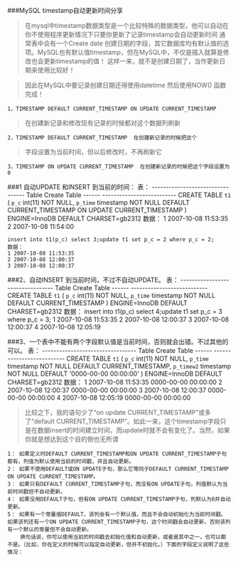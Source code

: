 ###MySQL timestamp自动更新时间分享


>在mysql中timestamp数据类型是一个比较特殊的数据类型，他可以自动在你不使用程序更新情况下只要你更新了记录timestamp会自动更新时间
通常表中会有一个Create date 创建日期的字段，其它数据库均有默认值的选项。MySQL也有默认值timestamp，但在MySQL中，不仅是插入就算是修改也会更新timestamp的值！
这样一来，就不是创建日期了，当作更新日期来使用比较好！

>因此在MySQL中要记录创建日期还得使用datetime 然后使用NOW() 函数完成！

    1，TIMESTAMP DEFAULT CURRENT_TIMESTAMP ON UPDATE CURRENT_TIMESTAMP
>在创建新记录和修改现有记录的时候都对这个数据列刷新

    2，TIMESTAMP DEFAULT CURRENT_TIMESTAMP  在创建新记录的时候把这个
>字段设置为当前时间，但以后修改时，不再刷新它

    3，TIMESTAMP ON UPDATE CURRENT_TIMESTAMP  在创建新记录的时候把这个字段设置为0

###1 自动UPDATE 和INSERT 到当前的时间：
    表：
    ---------------------------------
    Table Create Table
    ------ --------------------------
    CREATE TABLE `t1` (   `p_c` int(11) NOT NULL,  `p_time` timestamp NOT NULL DEFAULT CURRENT_TIMESTAMP ON UPDATE CURRENT_TIMESTAMP   ) ENGINE=InnoDB DEFAULT CHARSET=gb2312
    数据：
    1 2007-10-08 11:53:35
    2 2007-10-08 11:54:00

    insert into t1(p_c) select 3;update t1 set p_c = 2 where p_c = 2;
    数据：
    1 2007-10-08 11:53:35
    2 2007-10-08 12:00:37
    3 2007-10-08 12:00:37
###2、自动INSERT 到当前时间，不过不自动UPDATE。
    表：
    ---------------------------------
    Table Create Table
    ------ ---------------------------
    CREATE TABLE `t1` (   `p_c` int(11) NOT NULL,  `p_time` timestamp NOT NULL DEFAULT CURRENT_TIMESTAMP  ) ENGINE=InnoDB DEFAULT CHARSET=gb2312
    数据：
    insert into t1(p_c) select 4;update t1 set p_c = 3 where p_c = 3;
    1 2007-10-08 11:53:35
    2 2007-10-08 12:00:37
    3 2007-10-08 12:00:37
    4 2007-10-08 12:05:19
    
###3、一个表中不能有两个字段默认值是当前时间，否则就会出错。不过其他的可以。
    表：
    ---------------------------------
    Table Create Table
    ------ --------------------------
     CREATE TABLE `t1` (   `p_c` int(11) NOT NULL,  `p_time` timestamp NOT NULL DEFAULT CURRENT_TIMESTAMP,  `p_timew2` timestamp NOT NULL DEFAULT '0000-00-00 00:00:00'  ) ENGINE=InnoDB DEFAULT CHARSET=gb2312
    数据：
    1 2007-10-08 11:53:35 0000-00-00 00:00:00
    2 2007-10-08 12:00:37 0000-00-00 00:00:00
    3 2007-10-08 12:00:37 0000-00-00 00:00:00
    4 2007-10-08 12:05:19 0000-00-00 00:00:00

>比较之下，我的语句少了“on update CURRENT_TIMESTAMP”或多了“default CURRENT_TIMESTAMP”。如此一来，这个timestamp字段只是在数据insert的时间建立时间，而update时就不会有变化了。当然，如果你就是想达到这个目的倒也无所谓

    1： 如果定义时DEFAULT CURRENT_TIMESTAMP和ON UPDATE CURRENT_TIMESTAMP子句都有，列值为默认使用当前的时间戳，并且自动更新。
    2： 如果不使用DEFAULT或ON UPDATE子句，那么它等同于DEFAULT CURRENT_TIMESTAMP ON UPDATE CURRENT_TIMESTAMP。
    3： 如果只有DEFAULT CURRENT_TIMESTAMP子句，而没有ON UPDATE子句，列值默认为当前时间戳但不自动更新。
    4： 如果没用DEFAULT子句，但有ON UPDATE CURRENT_TIMESTAMP子句，列默认为0并自动更新。
    5： 如果有一个常量值DEFAULT，该列会有一个默认值，而且不会自动初始化为当前时间戳。如果该列还有一个ON UPDATE CURRENT_TIMESTAMP子句，这个时间戳会自动更新，否则该列有一个默认的常量但不会自动更新。
        换句话说，你可以使用当前的时间戳去初始化值和自动更新，或者是其中之一，也可以都不是。（比如，你在定义的时候可以指定自动更新，但并不初始化。）下面的字段定义说明了这些情况：
